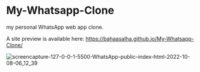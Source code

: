 # My-Whatsapp-Clone
my personal WhatsApp web app clone.

A site preview is available here: https://bahaasalha.github.io/My-Whatsapp-Clone/


![screencapture-127-0-0-1-5500-WhatsApp-public-index-html-2022-10-08-06_12_39](https://user-images.githubusercontent.com/91798754/194709622-60c7e965-f668-47b3-98ca-8597cb41be59.png)
